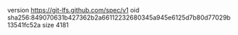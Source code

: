 version https://git-lfs.github.com/spec/v1
oid sha256:849070631b427362b2a66112232680345a945e6125d7b80d77029b13541fc52a
size 4181
